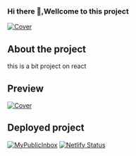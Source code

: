 ### Hi there 👋,Wellcome to this project
[![Cover](https://github.com/Josbor/Josbor/blob/main/wepik-cover-para-github-2022616-202029.png)](https://github.com/Josbor)


## About the project
this is a bit project on react

## Preview
[![Cover](https://github.com/Josbor/Josbor/blob/main/cripto.png?raw=true)](https://administracion-gastos.netlify.app/)


## Deployed project
[![MyPublicInbox](https://img.shields.io/badge/Netlify-Click_Here-5CEBDF?style=for-the-badge&logo=netlify&logoColor=5CEBDF&labelColor=101010)](https://administracion-gastos.netlify.app/)
[![Netlify Status](https://api.netlify.com/api/v1/badges/ea1864ab-359b-4a40-8e29-b1bc21739a8c/deploy-status)](https://app.netlify.com/sites/cripto-consulta/deploys)
